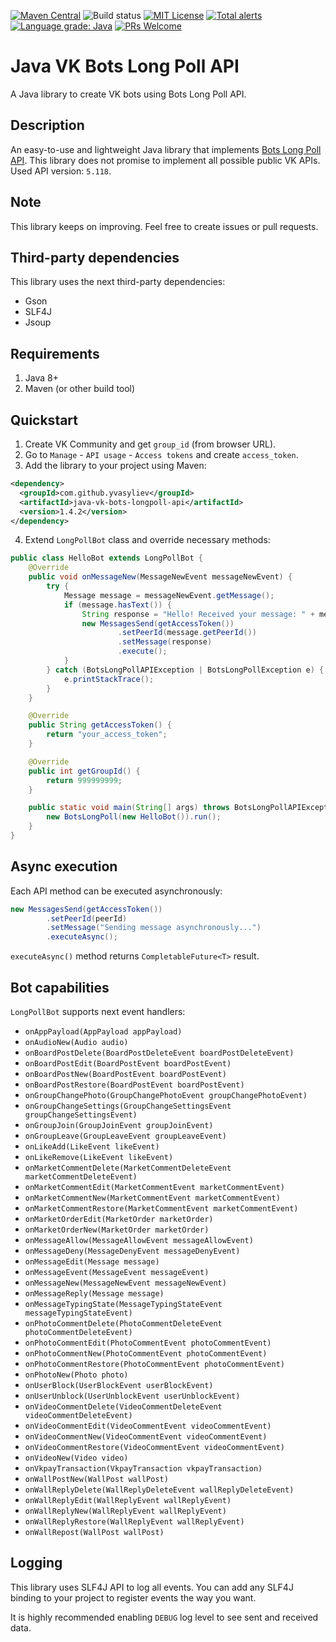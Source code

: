 [![Maven Central](https://maven-badges.herokuapp.com/maven-central/com.github.yvasyliev/java-vk-bots-longpoll-api/badge.svg?&kill_cache=1)](https://search.maven.org/artifact/com.github.yvasyliev/java-vk-bots-longpoll-api)
![Build status](https://github.com/yvasyliev/java-vk-bots-long-poll-api/actions/workflows/build-maven-project.yml/badge.svg?branch=master)
[![MIT License](http://img.shields.io/badge/license-MIT-blue.svg?style=flat)](https://github.com/yvasyliev/java-vk-bots-long-poll-api/blob/master/LICENSE)
[![Total alerts](https://img.shields.io/lgtm/alerts/g/yvasyliev/java-vk-bots-long-poll-api.svg?logo=lgtm&logoWidth=18)](https://lgtm.com/projects/g/yvasyliev/java-vk-bots-long-poll-api/alerts/)
[![Language grade: Java](https://img.shields.io/lgtm/grade/java/g/yvasyliev/java-vk-bots-long-poll-api.svg?logo=lgtm&logoWidth=18)](https://lgtm.com/projects/g/yvasyliev/java-vk-bots-long-poll-api/context:java)
[![PRs Welcome](https://img.shields.io/badge/PRs-welcome-brightgreen.svg?style=flat)](http://makeapullrequest.com)
# Java VK Bots Long Poll API
A Java library to create VK bots using Bots Long Poll API.

## Description
An easy-to-use and lightweight Java library that implements [Bots Long Poll API](https://vk.com/dev/bots_longpoll).
This library does not promise to implement all possible public VK APIs. Used API version: `5.118`.

## Note
This library keeps on improving. Feel free to create issues or pull requests.

## Third-party dependencies
This library uses the next third-party dependencies:
* Gson
* SLF4J
* Jsoup

## Requirements
1. Java 8+
2. Maven (or other build tool)

## Quickstart
1. Create VK Community and get `group_id` (from browser URL).
2. Go to `Manage` - `API usage` - `Access tokens` and create `access_token`.
3. Add the library to your project using Maven:
```xml
<dependency>
  <groupId>com.github.yvasyliev</groupId>
  <artifactId>java-vk-bots-longpoll-api</artifactId>
  <version>1.4.2</version>
</dependency>
```
4. Extend `LongPollBot` class and override necessary methods:
```java
public class HelloBot extends LongPollBot {
    @Override
    public void onMessageNew(MessageNewEvent messageNewEvent) {
        try {
            Message message = messageNewEvent.getMessage();
            if (message.hasText()) {
                String response = "Hello! Received your message: " + message.getText();
                new MessagesSend(getAccessToken())
                        .setPeerId(message.getPeerId())
                        .setMessage(response)
                        .execute();
            }
        } catch (BotsLongPollAPIException | BotsLongPollException e) {
            e.printStackTrace();
        }
    }

    @Override
    public String getAccessToken() {
        return "your_access_token";
    }

    @Override
    public int getGroupId() {
        return 999999999;
    }

    public static void main(String[] args) throws BotsLongPollAPIException, BotsLongPollException {
        new BotsLongPoll(new HelloBot()).run();
    }
}
```
## Async execution
Each API method can be executed asynchronously:
```java
new MessagesSend(getAccessToken())
        .setPeerId(peerId)
        .setMessage("Sending message asynchronously...")
        .executeAsync();
```
`executeAsync()` method returns `CompletableFuture<T>` result.
## Bot capabilities
`LongPollBot` supports next event handlers:
* `onAppPayload(AppPayload appPayload)`
* `onAudioNew(Audio audio)`
* `onBoardPostDelete(BoardPostDeleteEvent boardPostDeleteEvent)`
* `onBoardPostEdit(BoardPostEvent boardPostEvent)`
* `onBoardPostNew(BoardPostEvent boardPostEvent)`
* `onBoardPostRestore(BoardPostEvent boardPostEvent)`
* `onGroupChangePhoto(GroupChangePhotoEvent groupChangePhotoEvent)`
* `onGroupChangeSettings(GroupChangeSettingsEvent groupChangeSettingsEvent)`
* `onGroupJoin(GroupJoinEvent groupJoinEvent)`
* `onGroupLeave(GroupLeaveEvent groupLeaveEvent)`
* `onLikeAdd(LikeEvent likeEvent)`
* `onLikeRemove(LikeEvent likeEvent)`
* `onMarketCommentDelete(MarketCommentDeleteEvent marketCommentDeleteEvent)`
* `onMarketCommentEdit(MarketCommentEvent marketCommentEvent)`
* `onMarketCommentNew(MarketCommentEvent marketCommentEvent)`
* `onMarketCommentRestore(MarketCommentEvent marketCommentEvent)`
* `onMarketOrderEdit(MarketOrder marketOrder)`
* `onMarketOrderNew(MarketOrder marketOrder)`
* `onMessageAllow(MessageAllowEvent messageAllowEvent)`
* `onMessageDeny(MessageDenyEvent messageDenyEvent)`
* `onMessageEdit(Message message)`
* `onMessageEvent(MessageEvent messageEvent)`
* `onMessageNew(MessageNewEvent messageNewEvent)`
* `onMessageReply(Message message)`
* `onMessageTypingState(MessageTypingStateEvent messageTypingStateEvent)`
* `onPhotoCommentDelete(PhotoCommentDeleteEvent photoCommentDeleteEvent)`
* `onPhotoCommentEdit(PhotoCommentEvent photoCommentEvent)`
* `onPhotoCommentNew(PhotoCommentEvent photoCommentEvent)`
* `onPhotoCommentRestore(PhotoCommentEvent photoCommentEvent)`
* `onPhotoNew(Photo photo)`
* `onUserBlock(UserBlockEvent userBlockEvent)`
* `onUserUnblock(UserUnblockEvent userUnblockEvent)`
* `onVideoCommentDelete(VideoCommentDeleteEvent videoCommentDeleteEvent)`
* `onVideoCommentEdit(VideoCommentEvent videoCommentEvent)`
* `onVideoCommentNew(VideoCommentEvent videoCommentEvent)`
* `onVideoCommentRestore(VideoCommentEvent videoCommentEvent)`
* `onVideoNew(Video video)`
* `onVkpayTransaction(VkpayTransaction vkpayTransaction)`
* `onWallPostNew(WallPost wallPost)`
* `onWallReplyDelete(WallReplyDeleteEvent wallReplyDeleteEvent)`
* `onWallReplyEdit(WallReplyEvent wallReplyEvent)`
* `onWallReplyNew(WallReplyEvent wallReplyEvent)`
* `onWallReplyRestore(WallReplyEvent wallReplyEvent)`
* `onWallRepost(WallPost wallPost)`

## Logging
This library uses SLF4J API to log all events. You can add any SLF4J binding to your project to register events the way you want.

It is highly recommended enabling `DEBUG` log level to see sent and received data. 